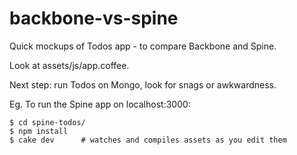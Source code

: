 backbone-vs-spine
=================

Quick mockups of Todos app - to compare Backbone and Spine.

Look at assets/js/app.coffee.

Next step: run Todos on Mongo, look for snags or awkwardness.

Eg. To run the Spine app on localhost:3000:

    $ cd spine-todos/
    $ npm install
    $ cake dev      # watches and compiles assets as you edit them
